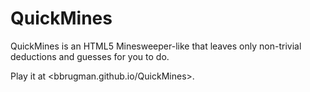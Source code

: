 # QuickMines

QuickMines is an HTML5 Minesweeper-like that leaves only non-trivial deductions and guesses for you to do.

Play it at <bbrugman.github.io/QuickMines>.
